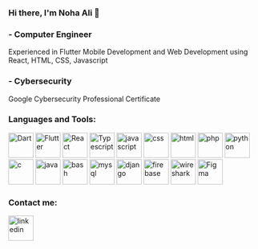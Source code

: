 ### Hi there, I'm Noha Ali 👋

### - Computer Engineer
Experienced in Flutter Mobile Development and Web Development using React, HTML, CSS, Javascript 
### - Cybersecurity 
Google Cybersecurity Professional Certificate

### Languages and Tools:
<img src="https://github.com/N-r0bin/N-r0bin/assets/83023450/36013e5a-1758-4220-ab09-ccecdb102d34" alt="Dart" width="50" height="50">
<img src="https://github.com/N-r0bin/N-r0bin/assets/83023450/95a14952-c165-4666-90e4-c53c53cc2afe" alt="Flutter" width="50" height="50">
<img src="https://github.com/N-r0bin/N-r0bin/assets/83023450/5b310332-fc9b-4465-8e41-3afee6afe3b4" alt="React" width="50" height="50">
<img src="https://github.com/N-r0bin/N-r0bin/assets/83023450/84299f98-74fd-462a-bf50-5b464531e0ab" alt="Typescript" width="50" height="50">
<img src="https://github.com/N-r0bin/N-r0bin/assets/83023450/30604c94-977c-458c-8e67-051c8d6078a2" alt="javascript" width="50" height="50">
<img src="https://github.com/N-r0bin/N-r0bin/assets/83023450/e118080e-43cb-4618-a7ec-736290b51ebf" alt="css" width="50" height="50">
<img src="https://github.com/N-r0bin/N-r0bin/assets/83023450/9fb8151c-a7b8-44c9-a3ef-df16549a8060" alt="html" width="50" height="50">
<img src="https://github.com/N-r0bin/N-r0bin/assets/83023450/8653680c-a4aa-4194-be1e-01f667559912" alt="php" width="50" height="50">
<img src="https://github.com/N-r0bin/N-r0bin/assets/83023450/f208a427-ed4b-4e8f-8e3f-b04b5345481c" alt="python" width="50" height="50">
<img src="https://github.com/N-r0bin/N-r0bin/assets/83023450/6347ad99-0278-4b7b-ba04-a242acc4a4e4" alt="c" width="50" height="50">
<img src="https://github.com/N-r0bin/N-r0bin/assets/83023450/8c09c2df-3c6b-4cd1-ba6f-f90a87c3434d" alt="java" width="50" height="50">
<img src="https://github.com/N-r0bin/N-r0bin/assets/83023450/f0563f68-170d-4faf-aa4c-7f28de35a05b" alt="bash" width="50" height="50">
<img src="https://github.com/N-r0bin/N-r0bin/assets/83023450/763e9bef-5a7d-4e20-b1ae-53e71b701c59" alt="mysql" width="50" height="50">
<img src="https://github.com/N-r0bin/N-r0bin/assets/83023450/7fd343d4-9ba7-485a-91b1-a1ae621c7ed6" alt="django" width="50" height="50">
<img src="https://github.com/N-r0bin/N-r0bin/assets/83023450/8e62b962-2b9e-4dfb-be29-cf093b5a8693" alt="firebase" width="50" height="50">
<img src="https://github.com/N-r0bin/N-r0bin/assets/83023450/fd90bc2b-eabb-4cd6-ac0d-7628c7278b66" alt="wireshark" width="50" height="50">
<img src="https://github.com/N-r0bin/N-r0bin/assets/83023450/d58a0472-8a7d-48cf-9e34-9216ff8fe9c3" alt="Figma" width="50" height="50">



### Contact me:
<a href="https://www.linkedin.com/in/noha-ali-08056422b/"> <img src="https://github.com/N-r0bin/N-r0bin/assets/83023450/1288d321-a3b9-46d2-8f1f-2bce4315db77" alt="linkedin" width="50" height="50"> </a>


<!--
**N-r0bin/N-r0bin** is a ✨ _special_ ✨ repository because its `README.md` (this file) appears on your GitHub profile.

Here are some ideas to get you started:

- 🔭 I’m currently working on ...
- 🌱 I’m currently learning ...
- 👯 I’m looking to collaborate on ...
- 🤔 I’m looking for help with ...
- 💬 Ask me about ...
- 📫 How to reach me: ...
- 😄 Pronouns: ...
- ⚡ Fun fact: ...
-->
